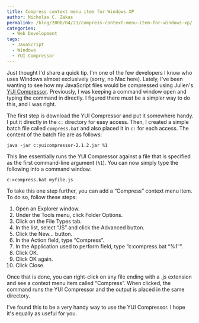 ```yaml
---
title: Compress context menu item for Windows XP
author: Nicholas C. Zakas
permalink: /blog/2008/04/23/compress-context-menu-item-for-windows-xp/
categories:
  - Web Development
tags:
  - JavaScript
  - Windows
  - YUI Compressor
---
```

Just thought I'd share a quick tip. I'm one of the few developers I know who uses Windows almost exclusively (sorry, no Mac here). Lately, I've been wanting to see how my JavaScript files would be compressed using Julien's <a title="YUI Compressor" rel="external" href="http://developer.yahoo.com/yui/compressor/">YUI Compressor</a>. Previously, I was keeping a command window open and typing the command in directly. I figured there must be a simpler way to do this, and I was right.

The first step is download the YUI Compressor and put it somewhere handy. I put it directly in the `c:` directory for easy access. Then, I created a simple batch file called `compress.bat` and also placed it in `c:` for each access. The content of the batch file are as follows:

`java -jar c:yuicompressor-2.1.2.jar %1`

This line essentially runs the YUI Compressor against a file that is specified as the first command-line argument (`%1`). You can now simply type the following into a command window:

`c:>compress.bat myfile.js`

To take this one step further, you can add a &#8220;Compress&#8221; context menu item. To do so, follow these steps:

  1. Open an Explorer window.
  2. Under the Tools menu, click Folder Options.
  3. Click on the File Types tab.
  4. In the list, select &#8220;JS&#8221; and click the Advanced button.
  5. Click the New&#8230; button.
  6. In the Action field, type &#8220;Compress&#8221;.
  7. In the Application used to perform field, type &#8220;c:compress.bat &#8220;%1&#8243;&#8221;.
  8. Click OK.
  9. Click OK again.
 10. Click Close.

Once that is done, you can right-click on any file ending with a .js extension and see a context menu item called &#8220;Compress&#8221;. When clicked, the command runs the YUI Compressor and the output is placed in the same directory.

I've found this to be a very handy way to use the YUI Compressor. I hope it's equally as useful for you.

